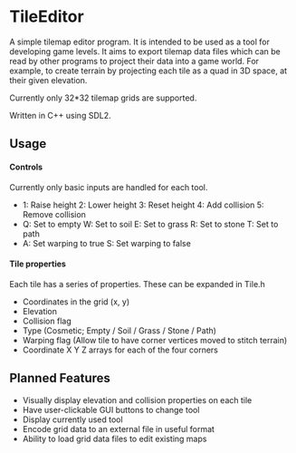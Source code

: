# TileEditor
A simple tilemap editor program. It is intended to be used as a tool for developing game levels. It aims
 to export tilemap data files which can be read by other programs to project their data into a game world. For
 example, to create terrain by projecting each tile as a quad in 3D space, at their given elevation.

Currently only 32*32 tilemap grids are supported.

Written in C++ using SDL2.

## Usage
#### Controls
Currently only basic inputs are handled for each tool.
- 1: Raise height 2: Lower height 3: Reset height 4: Add collision 5: Remove collision
- Q: Set to empty W: Set to soil E: Set to grass R: Set to stone T: Set to path
- A: Set warping to true S: Set warping to false

#### Tile properties
Each tile has a series of properties. These can be expanded in Tile.h
- Coordinates in the grid (x, y)
- Elevation
- Collision flag
- Type (Cosmetic; Empty / Soil / Grass / Stone / Path)
- Warping flag (Allow tile to have corner vertices moved to stitch terrain)
- Coordinate X Y Z arrays for each of the four corners

## Planned Features
- Visually display elevation and collision properties on each tile
- Have user-clickable GUI buttons to change tool
- Display currently used tool
- Encode grid data to an external file in useful format
- Ability to load grid data files to edit existing maps
